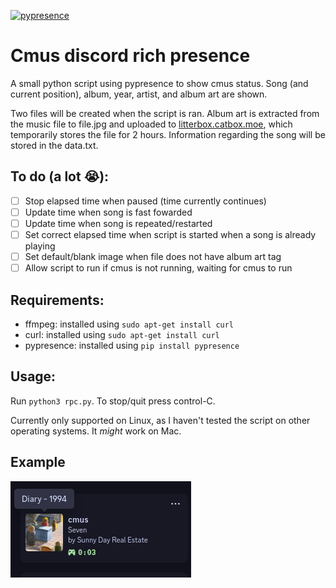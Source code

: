 [![pypresence](https://img.shields.io/badge/using-pypresence-00bb88.svg?style=for-the-badge&logo=discord&logoWidth=20)](https://github.com/qwertyquerty/pypresence)
# Cmus discord rich presence
A small python script using pypresence to show cmus status. Song (and current position), album, year, artist, and album art are shown. 

Two files will be created when the script is ran. Album art is extracted from the music file to file.jpg and uploaded to [litterbox.catbox.moe](https://litterbox.catbox.moe/), which temporarily stores the file for 2 hours. Information regarding the song will be stored in the data.txt. 

## To do (a lot 😭):
- [ ] Stop elapsed time when paused (time currently continues)
- [ ] Update time when song is fast fowarded
- [ ] Update time when song is repeated/restarted
- [ ] Set correct elapsed time when script is started when a song is already playing
- [ ] Set default/blank image when file does not have album art tag
- [ ] Allow script to run if cmus is not running, waiting for cmus to run

## Requirements:
- ffmpeg: installed using `sudo apt-get install curl`
- curl: installed using `sudo apt-get install curl`
- pypresence: installed using `pip install pypresence`

## Usage:
Run `python3 rpc.py`. To stop/quit press control-C.

Currently only supported on Linux, as I haven't tested the script on other operating systems. It _might_ work on Mac.

## Example
![Image of a discord rich presence with album art and details](screenshot.png)
